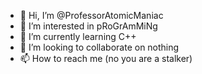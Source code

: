 - 👋 Hi, I’m @ProfessorAtomicManiac
- 👀 I’m interested in pRoGrAmMiNg
- 🌱 I’m currently learning C++
- 💞️ I’m looking to collaborate on nothing
- 📫 How to reach me (no you are a stalker)

<!---
ProfessorAtomicManiac/ProfessorAtomicManiac is a ✨ special ✨ repository because its `README.md` (this file) appears on your GitHub profile.
You can click the Preview link to take a look at your changes.
--->
